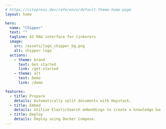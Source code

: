 ```yaml
---
# https://vitepress.dev/reference/default-theme-home-page
layout: home

hero:
  name: "Chipper"
  text: ""
  tagline: AI RAG interface for tinkerers
  image:
    src: /assets/logo_chipper_bg.png
    alt: chipper-logo
  actions:
    - theme: brand
      text: Get started
      link: /get-started
    - theme: alt
      text: Demo
      link: /demo

features:
  - title: Prepare
    details: Automatically split documents with Haystack.
  - title: Embed
    details: Utilize ElasticSearch embeddings to create a knowledge base.
  - title: Deploy
    details: Deploy using Docker Compose.
---
```

